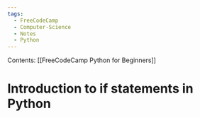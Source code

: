 ```yaml
---
tags:
  - FreeCodeCamp
  - Computer-Science
  - Notes
  - Python
---
```

Contents: [[FreeCodeCamp Python for Beginners]]
# Introduction to if statements in Python